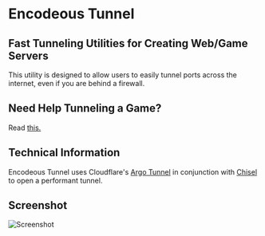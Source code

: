 # Encodeous Tunnel

## Fast Tunneling Utilities for Creating Web/Game Servers

  This utility is designed to allow users to easily tunnel ports across the internet, even if you are behind a firewall.

## Need Help Tunneling a Game?

Read [this.](https://github.com/encodeous/encodeous-tunnel/blob/master/TUTORIAL.md)

## Technical Information

  Encodeous Tunnel uses Cloudflare's [Argo Tunnel](https://github.com/cloudflare/cloudflared) in conjunction with [Chisel](https://github.com/jpillora/chisel) to open a performant tunnel.

## Screenshot

![Screenshot](https://i.imgur.com/mmqmeYh.png)
